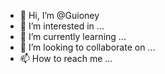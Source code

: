 - 👋 Hi, I’m @Guioney
- 👀 I’m interested in ...
- 🌱 I’m currently learning ...
- 💞️ I’m looking to collaborate on ...
- 📫 How to reach me ...

<!---
Guioney/Guioney is a ✨ special ✨ repository because its `README.md` (this file) appears on your GitHub profile.
You can click the Preview link to take a look at your changes.
--->

